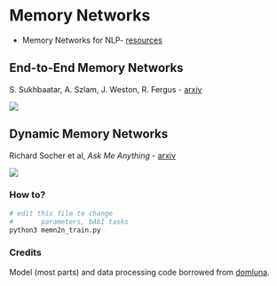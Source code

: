 # Memory Networks


- Memory Networks for NLP- [resources](http://www.thespermwhale.com/jaseweston/icml2016/)



## End-to-End Memory Networks


S. Sukhbaatar, A. Szlam, J. Weston, R. Fergus - [arxiv](http://arxiv.org/abs/1503.08895)

![](https://camo.githubusercontent.com/40203757ab18aa02946e8befe55622347ea9fc90/68747470733a2f2f7777772e64726f70626f782e636f6d2f732f33726477667874383076343575716d2f53637265656e73686f74253230323031352d31312d313925323030302e35372e32372e706e673f646c3d31)

## Dynamic Memory Networks 

Richard Socher et al, *Ask Me Anything* - [arxiv](https://arxiv.org/abs/1506.07285)

![](https://yerevann.github.io/public/2016-02-06/dmn-details.png)


### How to?

```bash
# edit this file to change
#		parameters, bAbI tasks
python3 memn2n_train.py

```

### Credits

Model (most parts) and data processing code borrowed from [domluna](https://github.com/domluna/memn2n).
